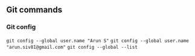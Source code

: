 ## Git commands

### Git config
`git config --global user.name "Arun S"`
`git config --global user.name "arun.siv81@gmail.com"`
`git config --global --list`


